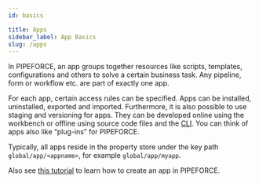 ```yaml
---
id: basics

title: Apps
sidebar_label: App Basics
slug: /apps
---
```


In PIPEFORCE, an app groups together resources like scripts, templates, configurations and others to solve a certain business task. Any pipeline, form or workflow etc. are part of exactly one app.

For each app, certain access rules can be specified. Apps can be installed, uninstalled, exported and imported. Furthermore, it is also possible to use staging and versioning for apps. They can be developed online using the workbench or offline using source code files and the [CLI](../../api/cli.md). You can think of apps also like “plug-ins” for PIPEFORCE.

Typically, all apps reside in the property store under the key path `global/app/<appname>`, for example `global/app/myapp`.

Also see [this tutorial](../docs/tutorials/create-app) to learn how to create an app in PIPEFORCE.

